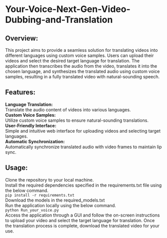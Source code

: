 # Your-Voice-Next-Gen-Video-Dubbing-and-Translation
## Overview:

This project aims to provide a seamless solution for translating videos into different languages using custom voice samples. Users can upload their videos and select the desired target language for translation. The application then transcribes the audio from the video, translates it into the chosen language, and synthesizes the translated audio using custom voice samples, resulting in a fully translated video with natural-sounding speech.


## Features:

  **Language Translation:**   
  Translate the audio content of videos into various languages.  
  **Custom Voice Samples:**   
  Utilize custom voice samples to ensure natural-sounding translations.  
  **User-Friendly Interface:**   
  Simple and intuitive web interface for uploading videos and selecting target languages.  
  **Automatic Synchronization:**   
  Automatically synchronize translated audio with video frames to maintain lip sync.  


## Usage:
  Clone the repository to your local machine.   
  Install the required dependencies specified in the requirements.txt file using the below command.    
  `pip install -r requirements.txt`      
  Download the models in the required_models.txt   
  Run the application locally using the below command.   
  `python Run_your_voice.py`    
  Access the application through a GUI and follow the on-screen instructions to upload your video and select the target language for translation.
  Once the translation process is complete, download the translated video for your use.
